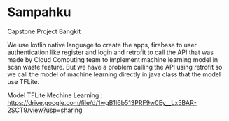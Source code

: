 # Sampahku
Capstone Project Bangkit

We use kotlin native language to create the apps, firebase to user authentication like register and login and retrofit to call the API that was made by Cloud Computing team to implement machine learning model in scan waste feature. 
But we have a problem calling the API using retrofit so we call the model of machine learning directly in java class that the model use TFLite.

Model TFLite Mechine Learning :
https://drive.google.com/file/d/1wgB1I6b513PRF9w0Ey__Lx5BAR-2SCT9/view?usp=sharing

